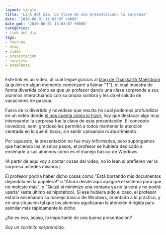 ```yaml
---
layout: single
title: 'Link del día: La clave de una presentación: la sorpresa'
date: '2010-06-01 11:03:07 +0000'
date_gmt: '2010-06-01 13:03:07 +0000'
categories:
- Link del día
tags:
- Youtube
- blog
- video
- presentación
- sorpresa
- enseñanza
---
```


Este link es un video, al cual llegué gracias al [blog de Thalskarth Ma&euml;lstrom](http://www.thalskarth.com.ar/2010/05/20/profesor-sorprende-a-sus-alumnos-al-jugar-con-su-sombra/) (a quién en algún momento comenzaré a llamar "T"), el cual muestra de forma divertida cómo es que un profesor dando una clase sorprende a sus alumnos interactuando con su propia sombra y les da el saludo de vacaciones de pascua.

Fuera de lo divertido y novedoso que resulta (lo cual podemos profundizar en un video donde [él nos cuenta cómo lo hizo](http://www.youtube.com/watch?v=ixSCjigDeM8)), hay que destacar algo muy interesante: la sorpresa fue la clave de esta presentación. El concepto novedoso, semi gracioso les permitió a todos mantener la atención centrada en lo que él hacía, sin sentir cansancio ni aburrimiento.

Por supuesto, la presentación no fue muy informativa, pero supongamos que haciendo los mismos pasos, el profesor se hubiera dedicado a enseñarle a sus alumnos cómo es el manejo básico de Windows.

(A partir de aquí voy a contar cosas del video, no lo lean si prefieren ver la sorpresa ustedes mismos.)

El profesor podría haber dicho cosas como "Está borrando mis documentos dejándolo en la papelera!" o "Ahora desde aquí apagaré el sistema para que no moleste más", o "Quizá si minimizo una ventana ya no la verá y no podrá usarla" (este último es hipotético). Si ese hubiera sido el caso, el profesor estaría enseñando su manejo básico de Windows, orientado a lo práctico, y en una situación tal que los alumnos agudizaran la atención dirigida para asimilar más rápidamente lo dicho.

 ¿No es eso, acaso, lo importante de una buena presentación?

_Soy un zorrinito sorprendido._
